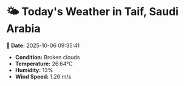 # 🌤️ Today's Weather in Taif, Saudi Arabia

**📅 Date:** 2025-10-06 09:35:41

- **Condition:** Broken clouds
- **Temperature:** 26.64°C
- **Humidity:** 13%
- **Wind Speed:** 1.26 m/s
